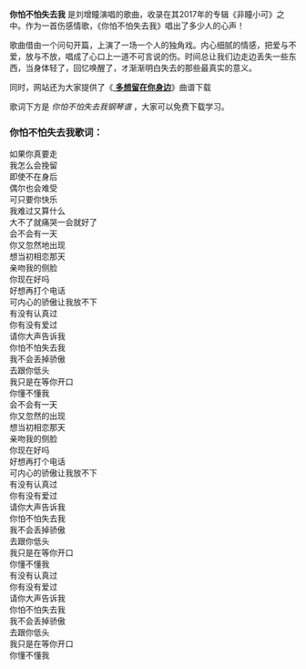 

**你怕不怕失去我** 是刘增瞳演唱的歌曲，收录在其2017年的专辑《非瞳小可》之中。作为一首伤感情歌，《你怕不怕失去我》唱出了多少人的心声！

歌曲借由一个问句开篇，上演了一场一个人的独角戏。内心细腻的情感，把爱与不爱，放与不放，唱成了心口上一道不可言说的伤。时间总让我们边走边丢失一些东西，当身体轻了，回忆唤醒了，オ渐渐明白失去的那些最真实的意义。

同时，网站还为大家提供了《[ **多想留在你身边**](Music-8905-多想留在你身边-刘增瞳.html "多想留在你身边")》曲谱下载

歌词下方是 _你怕不怕失去我钢琴谱_ ，大家可以免费下载学习。

### 你怕不怕失去我歌词：

如果你真要走  
我怎么会挽留  
即使不在身后  
偶尔也会难受  
可只要你快乐  
我难过又算什么  
大不了就痛哭一会就好了  
会不会有一天  
你又忽然地出现  
想当初相恋那天  
亲吻我的侧脸  
你现在好吗  
好想再打个电话  
可内心的骄傲让我放不下  
有没有认真过  
你有没有爱过  
请你大声告诉我  
你怕不怕失去我  
我不会丢掉骄傲  
去跟你低头  
我只是在等你开口  
你懂不懂我  
会不会有一天  
你又忽然的出现  
想当初相恋那天  
亲吻我的侧脸  
你现在好吗  
好想再打个电话  
可内心的骄傲让我放不下  
有没有认真过  
你有没有爱过  
请你大声告诉我  
你怕不怕失去我  
我不会丢掉骄傲  
去跟你低头  
我只是在等你开口  
你懂不懂我  
有没有认真过  
你有没有爱过  
请你大声告诉我  
你怕不怕失去我  
我不会丢掉骄傲  
去跟你低头  
我只是在等你开口  
你懂不懂我


